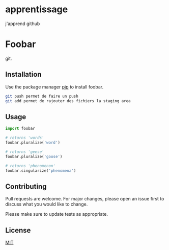 # apprentissage
j'apprend github
# Foobar

git.

## Installation

Use the package manager [pip](https://pip.pypa.io/en/stable/) to install foobar.

```bash
git push permet de faire un push
git add permet de rajouter des fichiers la staging area
```

## Usage

```python
import foobar

# returns 'words'
foobar.pluralize('word')

# returns 'geese'
foobar.pluralize('goose')

# returns 'phenomenon'
foobar.singularize('phenomena')
```

## Contributing
Pull requests are welcome. For major changes, please open an issue first to discuss what you would like to change.

Please make sure to update tests as appropriate.

## License
[MIT](https://choosealicense.com/licenses/mit/)

